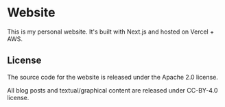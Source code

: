 # Website

This is my personal website. It's built with Next.js and hosted on Vercel + AWS.

## License

The source code for the website is released under the Apache 2.0 license.

All blog posts and textual/graphical content are released under CC-BY-4.0 license.
